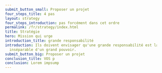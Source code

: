 ```yaml
---
submit_button_small: Proposer un projet
four_steps_title: 4 pas
layout: strategy
four_steps_introduction: pas forcément dans cet ordre
permalink: /fr/strategy/index.html
title: Stratégie
hero: Mission qui urge
introduction_title: grande responsabilité
introduction: Ils doivent envisager qu'une grande responsabilité est la suite
  inséparable d'un grand pouvoir.
submit_button_big: Proposer un projet
conclusion_title: VOS p
conclusion: Lorem impsump
---
```

